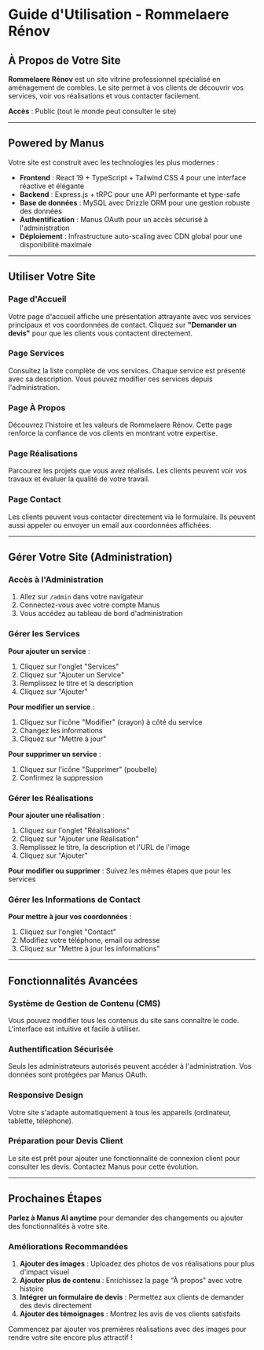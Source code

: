 # Guide d'Utilisation - Rommelaere Rénov

## À Propos de Votre Site

**Rommelaere Rénov** est un site vitrine professionnel spécialisé en aménagement de combles. Le site permet à vos clients de découvrir vos services, voir vos réalisations et vous contacter facilement.

**Accès** : Public (tout le monde peut consulter le site)

---

## Powered by Manus

Votre site est construit avec les technologies les plus modernes :

- **Frontend** : React 19 + TypeScript + Tailwind CSS 4 pour une interface réactive et élégante
- **Backend** : Express.js + tRPC pour une API performante et type-safe
- **Base de données** : MySQL avec Drizzle ORM pour une gestion robuste des données
- **Authentification** : Manus OAuth pour un accès sécurisé à l'administration
- **Déploiement** : Infrastructure auto-scaling avec CDN global pour une disponibilité maximale

---

## Utiliser Votre Site

### Page d'Accueil
Votre page d'accueil affiche une présentation attrayante avec vos services principaux et vos coordonnées de contact. Cliquez sur **"Demander un devis"** pour que les clients vous contactent directement.

### Page Services
Consultez la liste complète de vos services. Chaque service est présenté avec sa description. Vous pouvez modifier ces services depuis l'administration.

### Page À Propos
Découvrez l'histoire et les valeurs de Rommelaere Rénov. Cette page renforce la confiance de vos clients en montrant votre expertise.

### Page Réalisations
Parcourez les projets que vous avez réalisés. Les clients peuvent voir vos travaux et évaluer la qualité de votre travail.

### Page Contact
Les clients peuvent vous contacter directement via le formulaire. Ils peuvent aussi appeler ou envoyer un email aux coordonnées affichées.

---

## Gérer Votre Site (Administration)

### Accès à l'Administration

1. Allez sur `/admin` dans votre navigateur
2. Connectez-vous avec votre compte Manus
3. Vous accédez au tableau de bord d'administration

### Gérer les Services

**Pour ajouter un service** :
1. Cliquez sur l'onglet "Services"
2. Cliquez sur "Ajouter un Service"
3. Remplissez le titre et la description
4. Cliquez sur "Ajouter"

**Pour modifier un service** :
1. Cliquez sur l'icône "Modifier" (crayon) à côté du service
2. Changez les informations
3. Cliquez sur "Mettre à jour"

**Pour supprimer un service** :
1. Cliquez sur l'icône "Supprimer" (poubelle)
2. Confirmez la suppression

### Gérer les Réalisations

**Pour ajouter une réalisation** :
1. Cliquez sur l'onglet "Réalisations"
2. Cliquez sur "Ajouter une Réalisation"
3. Remplissez le titre, la description et l'URL de l'image
4. Cliquez sur "Ajouter"

**Pour modifier ou supprimer** : Suivez les mêmes étapes que pour les services

### Gérer les Informations de Contact

**Pour mettre à jour vos coordonnées** :
1. Cliquez sur l'onglet "Contact"
2. Modifiez votre téléphone, email ou adresse
3. Cliquez sur "Mettre à jour les informations"

---

## Fonctionnalités Avancées

### Système de Gestion de Contenu (CMS)
Vous pouvez modifier tous les contenus du site sans connaître le code. L'interface est intuitive et facile à utiliser.

### Authentification Sécurisée
Seuls les administrateurs autorisés peuvent accéder à l'administration. Vos données sont protégées par Manus OAuth.

### Responsive Design
Votre site s'adapte automatiquement à tous les appareils (ordinateur, tablette, téléphone).

### Préparation pour Devis Client
Le site est prêt pour ajouter une fonctionnalité de connexion client pour consulter les devis. Contactez Manus pour cette évolution.

---

## Prochaines Étapes

**Parlez à Manus AI anytime** pour demander des changements ou ajouter des fonctionnalités à votre site.

### Améliorations Recommandées

1. **Ajouter des images** : Uploadez des photos de vos réalisations pour plus d'impact visuel
2. **Ajouter plus de contenu** : Enrichissez la page "À propos" avec votre histoire
3. **Intégrer un formulaire de devis** : Permettez aux clients de demander des devis directement
4. **Ajouter des témoignages** : Montrez les avis de vos clients satisfaits

Commencez par ajouter vos premières réalisations avec des images pour rendre votre site encore plus attractif !
